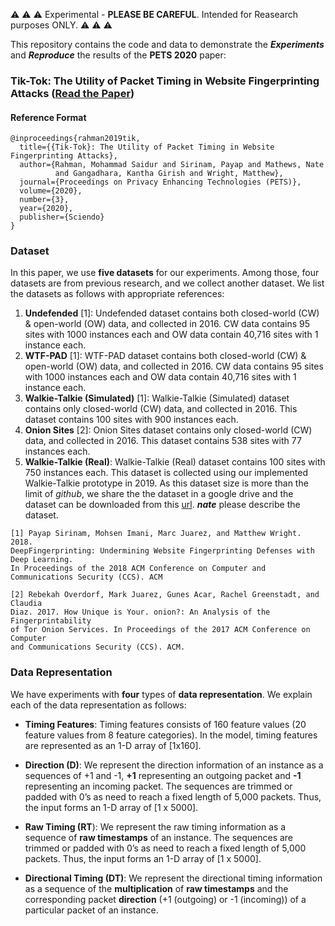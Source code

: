 :warning: :warning: :warning: Experimental - **PLEASE BE CAREFUL**. Intended for Reasearch purposes ONLY. :warning: :warning: :warning:


This repository contains the code and data to demonstrate the ***Experiments*** and ***Reproduce*** the results of the **PETS 2020** paper:
### Tik-Tok: The Utility of Packet Timing in Website Fingerprinting Attacks ([Read the Paper](https://arxiv.org/pdf/1902.06421.pdf))


#### Reference Format
```
@inproceedings{rahman2019tik,
  title={{Tik-Tok}: The Utility of Packet Timing in Website Fingerprinting Attacks},
  author={Rahman, Mohammad Saidur and Sirinam, Payap and Mathews, Nate 
          and Gangadhara, Kantha Girish and Wright, Matthew},
  journal={Proceedings on Privacy Enhancing Technologies (PETS)},
  volume={2020},
  number={3},
  year={2020},
  publisher={Sciendo}
}
```

### Dataset
In this paper, we use **five datasets** for our experiments. 
Among those, four datasets are from previous research, and 
we collect another dataset. We list the datasets as follows with appropriate references:

1. **Undefended** [1]: Undefended dataset contains both closed-world (CW) \& open-world (OW) data, and collected in 2016.
 CW data contains 95 sites with 1000 instances each and OW data contain 40,716 sites with 1 instance each.
2. **WTF-PAD** [1]: WTF-PAD dataset contains both closed-world (CW) \& open-world (OW) data, and collected in 2016.
 CW data contains 95 sites with 1000 instances each and OW data contain 40,716 sites with 1 instance each.
3. **Walkie-Talkie (Simulated)** [1]: Walkie-Talkie (Simulated) dataset contains only closed-world (CW) data, and collected in 2016.
This dataset contains 100 sites with 900 instances each.
4. **Onion Sites** [2]: Onion Sites dataset contains only closed-world (CW) data, 
and collected in 2016.
This dataset contains 538 sites with 77 instances each.
5. **Walkie-Talkie (Real)**: Walkie-Talkie (Real) dataset contains 100 sites with 750 instances each.
 This dataset is collected using our implemented Walkie-Talkie prototype in 2019.
 As this dataset size is more than the limit of *github*, we share the 
  the dataset in a google drive and the dataset can be downloaded from this [url](). 
  ***nate*** please describe the dataset.
 
 ```angular2
[1] Payap Sirinam, Mohsen Imani, Marc Juarez, and Matthew Wright. 2018. 
DeepFingerprinting: Undermining Website Fingerprinting Defenses with Deep Learning.
In Proceedings of the 2018 ACM Conference on Computer and Communications Security (CCS). ACM

[2] Rebekah Overdorf, Mark Juarez, Gunes Acar, Rachel Greenstadt, and Claudia
Diaz. 2017. How Unique is Your. onion?: An Analysis of the Fingerprintability
of Tor Onion Services. In Proceedings of the 2017 ACM Conference on Computer
and Communications Security (CCS). ACM.
```

### Data Representation

We have experiments with **four** types of **data representation**.
We explain each of the data representation as follows:

- **Timing Features**: Timing features consists of 160 feature values
                        (20 feature values from 8 feature categories).
                        In the model, timing features are represented as 
                        an 1-D array of [1x160].

- **Direction (D)**: We represent the direction information of an instance 
                    as a sequences of +1 and -1, **+1** representing an outgoing packet
                     and **-1** representing an incoming packet. 
                     The sequences are trimmed or padded with 0’s as need to reach a fixed length of 5,000 packets.
                      Thus, the input forms an 1-D array of [1 x 5000].
                    
- **Raw Timing (RT**): We represent the raw timing information as a sequence of 
                        **raw timestamps** of an instance.
                        The sequences are trimmed or padded with 0’s as 
                        need to reach a fixed length of 5,000 packets.
                        Thus, the input forms an 1-D array of [1 x 5000].
                        
- **Directional Timing (DT)**: We represent the directional timing information as 
                              a sequence of the **multiplication** of 
                              **raw timestamps** and the corresponding packet
                              **direction** (+1 (outgoing) or -1 (incoming)) of 
                              a particular packet of an instance.

                              

